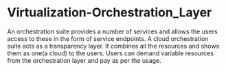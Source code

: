 Virtualization-Orchestration_Layer
==================================


An orchestration suite provides a number of services and allows the users access to these in the form of service endpoints.
A cloud orchestration suite acts as a transparency layer. It combines all the resources and shows them as one(a cloud) to the users.
Users can demand variable resources from the orchestration layer and pay as per the usage.
